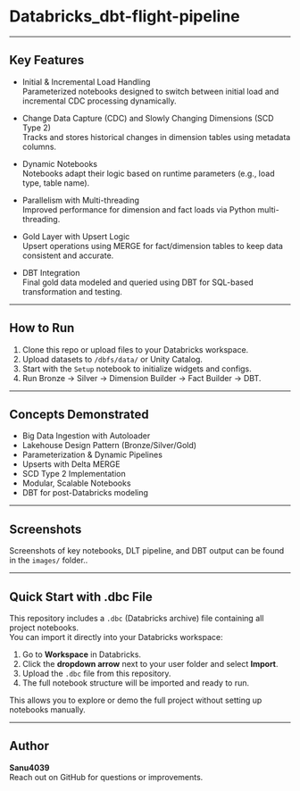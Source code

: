 # Databricks_dbt-flight-pipeline

---

## Key Features

- Initial & Incremental Load Handling  
  Parameterized notebooks designed to switch between initial load and incremental CDC processing dynamically.

- Change Data Capture (CDC) and Slowly Changing Dimensions (SCD Type 2)  
  Tracks and stores historical changes in dimension tables using metadata columns.

- Dynamic Notebooks  
  Notebooks adapt their logic based on runtime parameters (e.g., load type, table name).

- Parallelism with Multi-threading  
  Improved performance for dimension and fact loads via Python multi-threading.

- Gold Layer with Upsert Logic  
  Upsert operations using MERGE for fact/dimension tables to keep data consistent and accurate.

- DBT Integration  
  Final gold data modeled and queried using DBT for SQL-based transformation and testing.

---

## How to Run

1. Clone this repo or upload files to your Databricks workspace.
2. Upload datasets to `/dbfs/data/` or Unity Catalog.
3. Start with the `Setup` notebook to initialize widgets and configs.
4. Run Bronze → Silver → Dimension Builder → Fact Builder → DBT.

---

## Concepts Demonstrated

- Big Data Ingestion with Autoloader
- Lakehouse Design Pattern (Bronze/Silver/Gold)
- Parameterization & Dynamic Pipelines
- Upserts with Delta MERGE
- SCD Type 2 Implementation
- Modular, Scalable Notebooks
- DBT for post-Databricks modeling

---

## Screenshots

Screenshots of key notebooks, DLT pipeline, and DBT output can be found in the `images/` folder..

---

## Quick Start with .dbc File

This repository includes a `.dbc` (Databricks archive) file containing all project notebooks.  
You can import it directly into your Databricks workspace:

1. Go to **Workspace** in Databricks.
2. Click the **dropdown arrow** next to your user folder and select **Import**.
3. Upload the `.dbc` file from this repository.
4. The full notebook structure will be imported and ready to run.

This allows you to explore or demo the full project without setting up notebooks manually.


---

## Author

**Sanu4039**  
Reach out on GitHub for questions or improvements.

